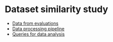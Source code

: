 Dataset similarity study
========================
- [Data from evaluations](evaluations)
- [Data processing pipeline](pipeline)
- [Queries for data analysis](queries)